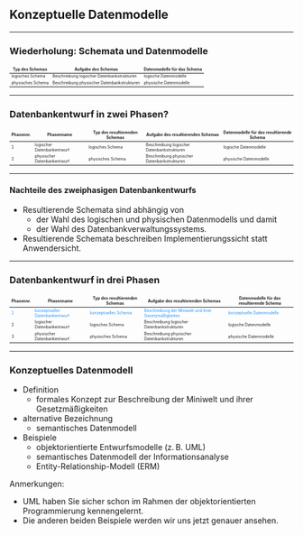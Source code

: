 ## Konzeptuelle Datenmodelle

---

### Wiederholung: Schemata und Datenmodelle

<table style="font-size:0.5em">
    <thead>
        <tr>
            <th style="border-style: none">Typ des Schemas</th>
            <th style="border-style: none">Aufgabe des Schemas</th>
            <th style="border-style: none">Datenmodelle für das Schema</th>
        </tr>
    </thead>
    <tbody>
        <tr>
            <td style="border-style: none">logisches Schema</td>
            <td style="border-style: none">Beschreibung logischer Datenbankstrukturen</td>
            <td style="border-style: none">logische Datenmodelle</td>
        </tr>
        <tr class="fragment">
            <td style="border-style: none">physisches Schema</td>
            <td style="border-style: none">Beschreibung physischer Datenbankstrukturen</td>
            <td style="border-style: none">physische Datenmodelle</td>
        </tr>
    </tbody>
</table>

---

### Datenbankentwurf in zwei Phasen?

<table style="font-size:0.5em">
    <thead>
        <tr>
            <th style="border-style: none">Phasennr.</th>
            <th style="border-style: none">Phasenname</th>
            <th style="border-style: none">Typ des resultierenden Schemas</th>
            <th style="border-style: none">Aufgabe des resultierenden Schemas</th>
            <th style="border-style: none">Datenmodelle für das resultierende Schema</th>
        </tr>
    </thead>
    <tbody>
        <tr>
            <td style="border-style: none">1</td>
            <td style="border-style: none">logischer Datenbankentwurf</td>
            <td style="border-style: none">logisches Schema</td>
            <td style="border-style: none">Beschreibung logischer Datenbankstrukturen</td>
            <td style="border-style: none">logische Datenmodelle</td>
        </tr>
        <tr class="fragment">
            <td style="border-style: none">2</td>
            <td style="border-style: none">physischer Datenbankentwurf</td>
            <td style="border-style: none">physisches Schema</td>
            <td style="border-style: none">Beschreibung physischer Datenbankstrukturen</td>
            <td style="border-style: none">physische Datenmodelle</td>
        </tr>
    </tbody>
</table>

---

#### Nachteile des zweiphasigen Datenbankentwurfs

- Resultierende Schemata sind abhängig von
  - der Wahl des logischen und physischen Datenmodells und damit
  - der Wahl des Datenbankverwaltungssystems.
- Resultierende Schemata beschreiben Implementierungssicht statt Anwendersicht.

---

### Datenbankentwurf in drei Phasen

<table style="font-size:0.5em">
    <thead>
        <tr>
            <th style="border-style: none">Phasennr.</th>
            <th style="border-style: none">Phasenname</th>
            <th style="border-style: none">Typ des resultierenden Schemas</th>
            <th style="border-style: none">Aufgabe des resultierenden Schemas</th>
            <th style="border-style: none">Datenmodelle für das resultierende Schema</th>
        </tr>
    </thead>
    <tbody>
        <tr class="fragment" style="color: #1b91ff">
            <td style="border-style: none">1</td>
            <td style="border-style: none">konzeptueller Datenbankentwurf</td>
            <td style="border-style: none">konzeptuelles Schema</td>
            <td style="border-style: none">Beschreibung der Miniwelt und ihrer Gesetzmäßigkeiten</td>
            <td style="border-style: none">konzeptuelle Datenmodelle</td>
        </tr>
        <tr>
            <td style="border-style: none">2</td>
            <td style="border-style: none">logischer Datenbankentwurf</td>
            <td style="border-style: none">logisches Schema</td>
            <td style="border-style: none">Beschreibung logischer Datenbankstrukturen</td>
            <td style="border-style: none">logische Datenmodelle</td>
        </tr>
        <tr>
            <td style="border-style: none">3</td>
            <td style="border-style: none">physischer Datenbankentwurf</td>
            <td style="border-style: none">physisches Schema</td>
            <td style="border-style: none">Beschreibung physischer Datenbankstrukturen</td>
            <td style="border-style: none">physische Datenmodelle</td>
        </tr>
    </tbody>
</table>

---

### Konzeptuelles Datenmodell

<ul>
  <li>
    Definition
    <ul>
      <li>formales Konzept zur Beschreibung der Miniwelt und ihrer Gesetzmäßigkeiten</li>
    </ul>
  <li class="fragment" data-fragment-index="1">
    alternative Bezeichnung
    <ul>
      <li>semantisches Datenmodell</li>
    </ul>
  </li>
  <li class="fragment" data-fragment-index="2">
    Beispiele
    <ul>
      <li>
        objektorientierte Entwurfsmodelle (z.&thinsp;B. UML)
      </li>
      <li class="fragment highlight-red" data-fragment-index="2">
        semantisches Datenmodell der Informationsanalyse
      </li>
      <li class="fragment highlight-red" data-fragment-index="2">
        Entity-Relationship-Modell (ERM)
      </li>
    </ul>
  </li>
</ul>

Anmerkungen:

- UML haben Sie sicher schon im Rahmen der objektorientierten Programmierung kennengelernt.
- Die anderen beiden Beispiele werden wir uns jetzt genauer ansehen.
